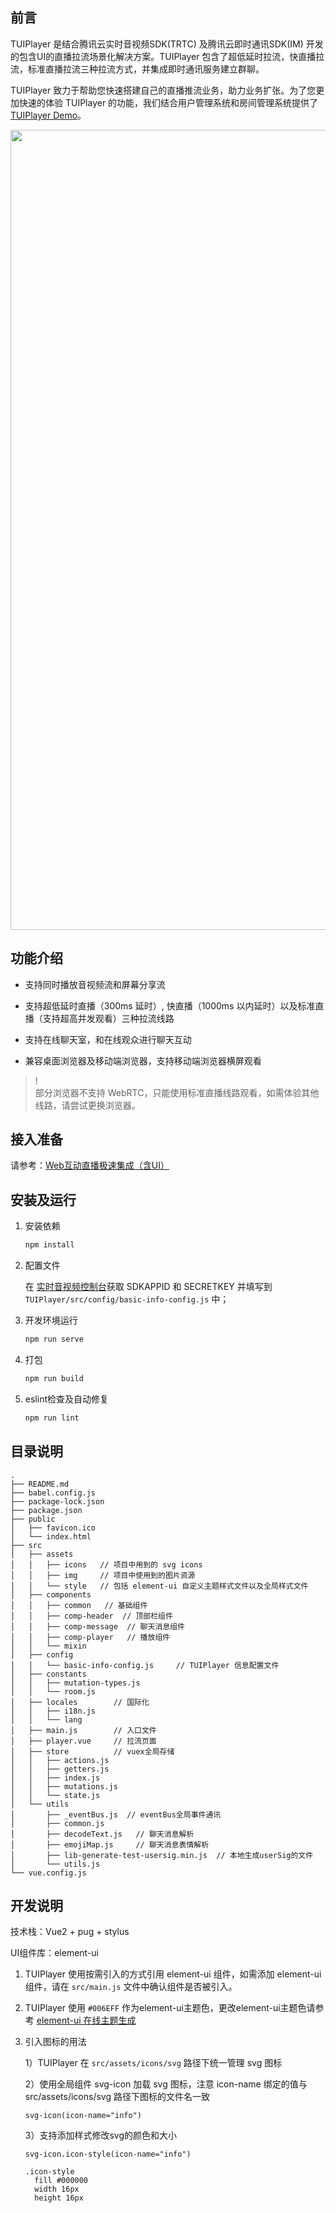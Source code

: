 ## 前言

TUIPlayer 是结合腾讯云实时音视频SDK(TRTC) 及腾讯云即时通讯SDK(IM) 开发的包含UI的直播拉流场景化解决方案。TUIPlayer 包含了超低延时拉流，快直播拉流，标准直播拉流三种拉流方式，并集成即时通讯服务建立群聊。 

TUIPlayer 致力于帮助您快速搭建自己的直播推流业务，助力业务扩张。为了您更加快速的体验 TUIPlayer 的功能，我们结合用户管理系统和房间管理系统提供了 [TUIPlayer Demo](https://web.sdk.qcloud.com/component/tuiliveroom/tuiplayer/player.html)。

<img width="1280" src="../liveroom_player.gif"/>

## 功能介绍

+ 支持同时播放音视频流和屏幕分享流

+ 支持超低延时直播（300ms 延时）, 快直播（1000ms 以内延时）以及标准直播（支持超高并发观看）三种拉流线路

+ 支持在线聊天室，和在线观众进行聊天互动

+ 兼容桌面浏览器及移动端浏览器，支持移动端浏览器横屏观看

> !   
> 部分浏览器不支持 WebRTC，只能使用标准直播线路观看，如需体验其他线路，请尝试更换浏览器。

## 接入准备

请参考：[Web互动直播极速集成（含UI）](https://cloud.tencent.com/document/product/647/63830)


## 安装及运行

1. 安装依赖

   ```bash
   npm install
   ```

2. 配置文件

   在 [实时音视频控制台](https://console.cloud.tencent.com/trtc)获取 SDKAPPID 和 SECRETKEY 并填写到 `TUIPlayer/src/config/basic-info-config.js` 中；

3. 开发环境运行

   ```bash
   npm run serve
   ```

4. 打包

   ```bash
   npm run build
   ```

5. eslint检查及自动修复

   ```bash
   npm run lint
   ```
## 目录说明

```
.
├── README.md
├── babel.config.js
├── package-lock.json
├── package.json
├── public
│   ├── favicon.ico
│   └── index.html
├── src
│   ├── assets
│   │   ├── icons   // 项目中用到的 svg icons
│   │   ├── img     // 项目中使用到的图片资源
│   │   └── style   // 包括 element-ui 自定义主题样式文件以及全局样式文件
│   ├── components
│   │   ├── common   // 基础组件
│   │   ├── comp-header  // 顶部栏组件
│   │   ├── comp-message  // 聊天消息组件
│   │   ├── comp-player   // 播放组件
│   │   └── mixin
│   ├── config
│   │   └── basic-info-config.js     // TUIPlayer 信息配置文件
│   ├── constants
│   │   ├── mutation-types.js
│   │   └── room.js
│   ├── locales        // 国际化
│   │   ├── i18n.js
│   │   └── lang
│   ├── main.js        // 入口文件
│   ├── player.vue     // 拉流页面
│   ├── store          // vuex全局存储
│   │   ├── actions.js
│   │   ├── getters.js
│   │   ├── index.js
│   │   ├── mutations.js
│   │   └── state.js
│   └── utils
│       ├── _eventBus.js  // eventBus全局事件通讯
│       ├── common.js
│       ├── decodeText.js   // 聊天消息解析
│       ├── emojiMap.js     // 聊天消息表情解析
│       ├── lib-generate-test-usersig.min.js  // 本地生成userSig的文件
│       └── utils.js
└── vue.config.js
```

## 开发说明

技术栈：Vue2 + pug + stylus

UI组件库：element-ui

1. TUIPlayer 使用按需引入的方式引用 element-ui 组件，如需添加 element-ui 组件，请在 `src/main.js` 文件中确认组件是否被引入。

2. TUIPlayer 使用 `#006EFF` 作为element-ui主题色，更改element-ui主题色请参考 [element-ui 在线主题生成]([https://element.eleme.cn/#/zh-CN/component/custom-theme)

3. 引入图标的用法 

   1）TUIPlayer 在 `src/assets/icons/svg` 路径下统一管理 svg 图标

   2）使用全局组件 svg-icon 加载 svg 图标，注意 icon-name 绑定的值与 src/assets/icons/svg 路径下图标的文件名一致

   ```pug
   svg-icon(icon-name="info")
   ```

   3）支持添加样式修改svg的颜色和大小

   ```pug
   svg-icon.icon-style(icon-name="info")
   ```

   ```stylus
   .icon-style
     fill #000000
     width 16px
     height 16px
   ```
